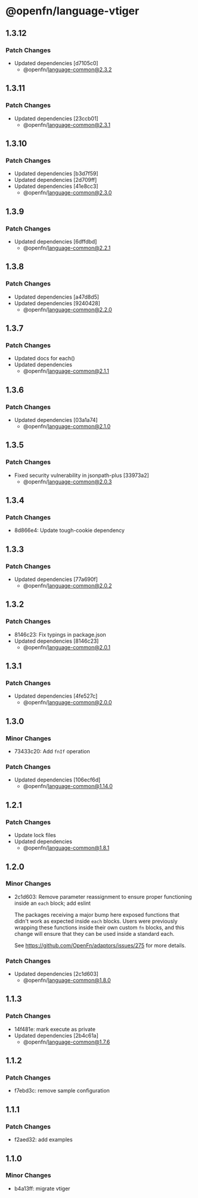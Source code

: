 # @openfn/language-vtiger

## 1.3.12

### Patch Changes

- Updated dependencies [d7105c0]
  - @openfn/language-common@2.3.2

## 1.3.11

### Patch Changes

- Updated dependencies [23ccb01]
  - @openfn/language-common@2.3.1

## 1.3.10

### Patch Changes

- Updated dependencies [b3d7f59]
- Updated dependencies [2d709ff]
- Updated dependencies [41e8cc3]
  - @openfn/language-common@2.3.0

## 1.3.9

### Patch Changes

- Updated dependencies [6dffdbd]
  - @openfn/language-common@2.2.1

## 1.3.8

### Patch Changes

- Updated dependencies [a47d8d5]
- Updated dependencies [9240428]
  - @openfn/language-common@2.2.0

## 1.3.7

### Patch Changes

- Updated docs for each()
- Updated dependencies
  - @openfn/language-common@2.1.1

## 1.3.6

### Patch Changes

- Updated dependencies [03a1a74]
  - @openfn/language-common@2.1.0

## 1.3.5

### Patch Changes

- Fixed security vulnerability in jsonpath-plus [33973a2]
  - @openfn/language-common@2.0.3

## 1.3.4

### Patch Changes

- 8d866e4: Update tough-cookie dependency

## 1.3.3

### Patch Changes

- Updated dependencies [77a690f]
  - @openfn/language-common@2.0.2

## 1.3.2

### Patch Changes

- 8146c23: Fix typings in package.json
- Updated dependencies [8146c23]
  - @openfn/language-common@2.0.1

## 1.3.1

### Patch Changes

- Updated dependencies [4fe527c]
  - @openfn/language-common@2.0.0

## 1.3.0

### Minor Changes

- 73433c20: Add `fnIf` operation

### Patch Changes

- Updated dependencies [106ecf6d]
  - @openfn/language-common@1.14.0

## 1.2.1

### Patch Changes

- Update lock files
- Updated dependencies
  - @openfn/language-common@1.8.1

## 1.2.0

### Minor Changes

- 2c1d603: Remove parameter reassignment to ensure proper functioning inside an
  `each` block; add eslint

  The packages receiving a major bump here exposed functions that didn't work as
  expected inside `each` blocks. Users were previously wrapping these functions
  inside their own custom `fn` blocks, and this change will ensure that they can
  be used inside a standard each.

  See https://github.com/OpenFn/adaptors/issues/275 for more details.

### Patch Changes

- Updated dependencies [2c1d603]
  - @openfn/language-common@1.8.0

## 1.1.3

### Patch Changes

- 14f481e: mark execute as private
- Updated dependencies [2b4c61a]
  - @openfn/language-common@1.7.6

## 1.1.2

### Patch Changes

- f7ebd3c: remove sample configuration

## 1.1.1

### Patch Changes

- f2aed32: add examples

## 1.1.0

### Minor Changes

- b4a13ff: migrate vtiger
